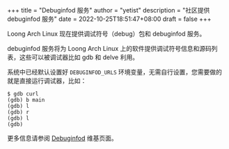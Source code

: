 +++
title = "Debuginfod 服务"
author = "yetist"
description = "社区提供 debuginfod 服务"
date = 2022-10-25T18:51:47+08:00
draft = false
+++

Loong Arch Linux 现在提供调试符号（debug）包和 debuginfod 服务。

debuginfod 服务将为 Loong Arch Linux 上的软件提供调试符号信息和源码列表，这些可以被调试器比如 gdb 和 delve 利用。

系统中已经默认设置好 `DEBUGINFOD_URLS` 环境变量，无需自行设置，您需要做的就是直接运行调试器，比如：

```
$ gdb curl
(gdb) b main
(gdb) l
(gdb) r
(gdb) l
(gdb)
```
更多信息请参阅 [Debuginfod](https://wiki.archlinux.org/title/Debuginfod) 维基页面。

